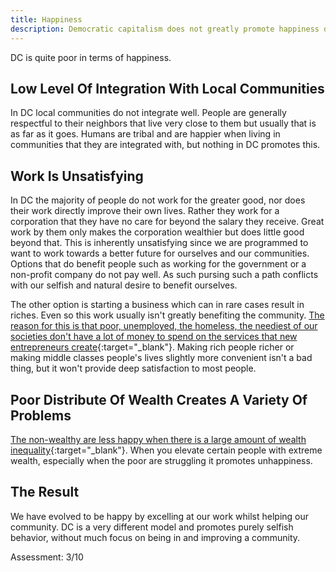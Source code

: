 ```yaml
---
title: Happiness
description: Democratic capitalism does not greatly promote happiness due to the divergence of professional work and humans desire to protect and strengthen their communities.
---
```


DC is quite poor in terms of happiness.

## Low Level Of Integration With Local Communities

In DC local communities do not integrate well. People are generally respectful to their neighbors that live very close to them but usually that is as far as it goes. Humans are tribal and are happier when living in communities that they are integrated with, but nothing in DC promotes this.

## Work Is Unsatisfying

In DC the majority of people do not work for the greater good, nor does their work directly improve their own lives. Rather they work for a corporation that they have no care for beyond the salary they receive. Great work by them only makes the corporation wealthier but does little good beyond that. This is inherently unsatisfying since we are programmed to want to work towards a better future for ourselves and our communities. Options that do benefit people such as working for the government or a non-profit company do not pay well. As such pursing such a path conflicts with our selfish and natural desire to benefit ourselves.

The other option is starting a business which can in rare cases result in riches. Even so this work usually isn't greatly benefiting the community. [The reason for this is that poor, unemployed, the homeless, the neediest of our societies don't have a lot of money to spend on the services that new entrepreneurs create](http://miter.mit.edu/the-unexotic-underclass){:target="_blank"}. Making rich people richer or making middle classes people's lives slightly more convenient isn't a bad thing, but it won't provide deep satisfaction to most people.

## Poor Distribute Of Wealth Creates A Variety Of Problems

[The non-wealthy are less happy when there is a large amount of wealth inequality](http://www.livescience.com/14638-income-inequality-costing-americans-happiness.html){:target="_blank"}. When you elevate certain people with extreme wealth, especially when the poor are struggling it promotes unhappiness.

## The Result

We have evolved to be happy by excelling at our work whilst helping our community. DC is a very different model and promotes purely selfish behavior, without much focus on being in and improving a community.

Assessment: 3/10
